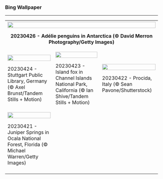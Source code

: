 <h3>Bing Wallpaper</h3>
<hr/>
<table><tr><th colspan="3"><img src="https://www.bing.com/th?id=OHR.AdelieWPD_EN-US5175747404_1920x1080.jpg&amp;rf=LaDigue_1920x1080.jpg&amp;pid=hp" width="100%"/><p>20230426 - Adélie penguins in Antarctica (© David Merron Photography/Getty Images)</p></th></tr>
<tr><td><img src="https://www.bing.com/th?id=OHR.StuttgartPublicLibrary_EN-US3925069856_1920x1080.jpg&amp;rf=LaDigue_1920x1080.jpg&amp;pid=hp" width="100%"/><p>20230424 - Stuttgart Public Library, Germany (© Axel Brunst/Tandem Stills + Motion)</p></td><td><img src="https://www.bing.com/th?id=OHR.EarthDayFox_EN-US3922955169_1920x1080.jpg&amp;rf=LaDigue_1920x1080.jpg&amp;pid=hp" width="100%"/><p>20230423 - Island fox in Channel Islands National Park, California (© Ian Shive/Tandem Stills + Motion)</p></td><td><img src="https://www.bing.com/th?id=OHR.ProcidaItaly_EN-US6282924427_1920x1080.jpg&amp;rf=LaDigue_1920x1080.jpg&amp;pid=hp" width="100%"/><p>20230422 - Procida, Italy (© Sean Pavone/Shutterstock)</p></td></tr><tr><td><img src="https://www.bing.com/th?id=OHR.OcalaNF_EN-US5881034085_1920x1080.jpg&amp;rf=LaDigue_1920x1080.jpg&amp;pid=hp" width="100%"/><p>20230421 - Juniper Springs in Ocala National Forest, Florida (© Michael Warren/Getty Images)</p></td><td></td><td></td></tr><tr><td></td><td></td><td></td></tr></table>
